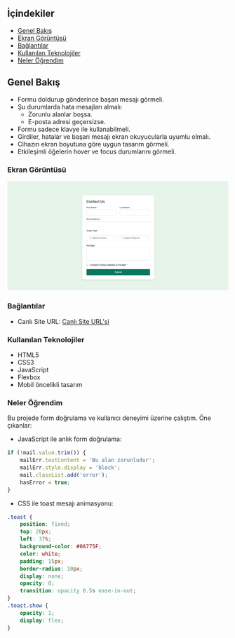 
## İçindekiler
  - [Genel Bakış](#genel-bakış)
  - [Ekran Görüntüsü](#ekran-görüntüsü)
  - [Bağlantılar](#bağlantılar)
  - [Kullanılan Teknolojiler](#kullanılan-teknolojiler)
  - [Neler Öğrendim](#neler-öğrendim)

## Genel Bakış

- Formu doldurup gönderince başarı mesajı görmeli.
- Şu durumlarda hata mesajları almalı:
  - Zorunlu alanlar boşsa.
  - E-posta adresi geçersizse.
- Formu sadece klavye ile kullanabilmeli.
- Girdiler, hatalar ve başarı mesajı ekran okuyucularla uyumlu olmalı.
- Cihazın ekran boyutuna göre uygun tasarım görmeli.
- Etkileşimli öğelerin hover ve focus durumlarını görmeli.

### Ekran Görüntüsü

![Ekran Görüntüsü](./screenshot.png)

### Bağlantılar

- Canlı Site URL: [Canlı Site URL'si](https://your-live-site-url.com)

### Kullanılan Teknolojiler

- HTML5
- CSS3
- JavaScript
- Flexbox
- Mobil öncelikli tasarım

### Neler Öğrendim

Bu projede form doğrulama ve kullanıcı deneyimi üzerine çalıştım. Öne çıkanlar:

- JavaScript ile anlık form doğrulama:
```javascript
if (!mail.value.trim()) {
    mailErr.textContent = 'Bu alan zorunludur';
    mailErr.style.display = 'block';
    mail.classList.add('error');
    hasError = true;
}
```
- CSS ile toast mesajı animasyonu:
```css
.toast {
    position: fixed;
    top: 20px;
    left: 37%;
    background-color: #0A775F;
    color: white;
    padding: 15px;
    border-radius: 10px;
    display: none;
    opacity: 0;
    transition: opacity 0.5s ease-in-out;
}
.toast.show {
    opacity: 1;
    display: flex;
}
```
